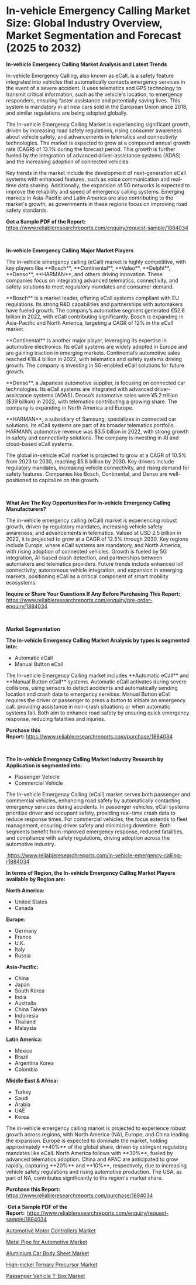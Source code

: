 <p><h1>In-vehicle Emergency Calling Market Size: Global Industry Overview, Market Segmentation and Forecast (2025 to 2032)</h1></p><p><strong>In-vehicle Emergency Calling Market Analysis and Latest Trends</strong></p>
<p><p>In-vehicle Emergency Calling, also known as eCall, is a safety feature integrated into vehicles that automatically contacts emergency services in the event of a severe accident. It uses telematics and GPS technology to transmit critical information, such as the vehicle's location, to emergency responders, ensuring faster assistance and potentially saving lives. This system is mandatory in all new cars sold in the European Union since 2018, and similar regulations are being adopted globally.</p><p>The In-vehicle Emergency Calling Market is experiencing significant growth, driven by increasing road safety regulations, rising consumer awareness about vehicle safety, and advancements in telematics and connectivity technologies. The market is expected to grow at a compound annual growth rate (CAGR) of 13.1% during the forecast period. This growth is further fueled by the integration of advanced driver-assistance systems (ADAS) and the increasing adoption of connected vehicles.</p><p>Key trends in the market include the development of next-generation eCall systems with enhanced features, such as voice communication and real-time data sharing. Additionally, the expansion of 5G networks is expected to improve the reliability and speed of emergency calling systems. Emerging markets in Asia-Pacific and Latin America are also contributing to the market's growth, as governments in these regions focus on improving road safety standards.</p></p>
<p><strong>Get a Sample PDF of the Report:&nbsp;</strong> <a href="https://www.reliableresearchreports.com/enquiry/request-sample/1884034?utm_campaign=7&utm_medium=2&utm_source=Github&utm_content=ia&utm_term=24012025&utm_id=in-vehicle-emergency-calling">https://www.reliableresearchreports.com/enquiry/request-sample/1884034</a></p>
<p>&nbsp;</p>
<p><strong>In-vehicle Emergency Calling Major Market Players</strong></p>
<p><p>The in-vehicle emergency calling (eCall) market is highly competitive, with key players like **Bosch**, **Continental**, **Valeo**, **Delphi**, **Denso**, **HARMAN**, and others driving innovation. These companies focus on integrating advanced telematics, connectivity, and safety solutions to meet regulatory mandates and consumer demand.</p><p>**Bosch** is a market leader, offering eCall systems compliant with EU regulations. Its strong R&D capabilities and partnerships with automakers have fueled growth. The company’s automotive segment generated €52.6 billion in 2022, with eCall contributing significantly. Bosch is expanding in Asia-Pacific and North America, targeting a CAGR of 12% in the eCall market.</p><p>**Continental** is another major player, leveraging its expertise in automotive electronics. Its eCall systems are widely adopted in Europe and are gaining traction in emerging markets. Continental’s automotive sales reached €18.4 billion in 2022, with telematics and safety systems driving growth. The company is investing in 5G-enabled eCall solutions for future growth.</p><p>**Denso**, a Japanese automotive supplier, is focusing on connected car technologies. Its eCall systems are integrated with advanced driver-assistance systems (ADAS). Denso’s automotive sales were ¥5.2 trillion ($39 billion) in 2022, with telematics contributing a growing share. The company is expanding in North America and Europe.</p><p>**HARMAN**, a subsidiary of Samsung, specializes in connected car solutions. Its eCall systems are part of its broader telematics portfolio. HARMAN’s automotive revenue was $3.5 billion in 2022, with strong growth in safety and connectivity solutions. The company is investing in AI and cloud-based eCall systems.</p><p>The global in-vehicle eCall market is projected to grow at a CAGR of 10.5% from 2023 to 2030, reaching $5.8 billion by 2030. Key drivers include regulatory mandates, increasing vehicle connectivity, and rising demand for safety features. Companies like Bosch, Continental, and Denso are well-positioned to capitalize on this growth.</p></p>
<p>&nbsp;</p>
<p><strong>What Are The Key Opportunities For In-vehicle Emergency Calling Manufacturers?</strong></p>
<p><p>The in-vehicle emergency calling (eCall) market is experiencing robust growth, driven by regulatory mandates, increasing vehicle safety awareness, and advancements in telematics. Valued at USD 2.5 billion in 2022, it is projected to grow at a CAGR of 12.5% through 2030. Key regions include Europe, where eCall systems are mandatory, and North America, with rising adoption of connected vehicles. Growth is fueled by 5G integration, AI-based crash detection, and partnerships between automakers and telematics providers. Future trends include enhanced IoT connectivity, autonomous vehicle integration, and expansion in emerging markets, positioning eCall as a critical component of smart mobility ecosystems.</p></p>
<p><strong>Inquire or Share Your Questions If Any Before Purchasing This Report:</strong> <a href="https://www.reliableresearchreports.com/enquiry/pre-order-enquiry/1884034?utm_campaign=7&utm_medium=2&utm_source=Github&utm_content=ia&utm_term=24012025&utm_id=in-vehicle-emergency-calling">https://www.reliableresearchreports.com/enquiry/pre-order-enquiry/1884034</a></p>
<p>&nbsp;</p>
<p><strong>Market Segmentation</strong></p>
<p><strong>The In-vehicle Emergency Calling Market Analysis by types is segmented into:</strong></p>
<p><ul><li>Automatic eCall</li><li>Manual Button eCall</li></ul></p>
<p><p>The In-vehicle Emergency Calling market includes **Automatic eCall** and **Manual Button eCall** systems. Automatic eCall activates during severe collisions, using sensors to detect accidents and automatically sending location and crash data to emergency services. Manual Button eCall requires the driver or passenger to press a button to initiate an emergency call, providing assistance in non-crash situations or when automatic systems fail. Both aim to enhance road safety by ensuring quick emergency response, reducing fatalities and injuries.</p></p>
<p><strong>Purchase this Report:&nbsp;</strong><a href="https://www.reliableresearchreports.com/purchase/1884034?utm_campaign=7&utm_medium=2&utm_source=Github&utm_content=ia&utm_term=24012025&utm_id=in-vehicle-emergency-calling">https://www.reliableresearchreports.com/purchase/1884034</a></p>
<p>&nbsp;</p>
<p><strong>The In-vehicle Emergency Calling Market Industry Research by Application is segmented into:</strong></p>
<p><ul><li>Passenger Vehicle</li><li>Commercial Vehicle</li></ul></p>
<p><p>The In-vehicle Emergency Calling (eCall) market serves both passenger and commercial vehicles, enhancing road safety by automatically contacting emergency services during accidents. In passenger vehicles, eCall systems prioritize driver and occupant safety, providing real-time crash data to reduce response times. For commercial vehicles, the focus extends to fleet management, ensuring driver safety and minimizing downtime. Both segments benefit from improved emergency response, reduced fatalities, and compliance with safety regulations, driving adoption across the automotive industry.</p></p>
<p><a href="https://www.reliableresearchreports.com/in-vehicle-emergency-calling-r1884034?utm_campaign=7&utm_medium=2&utm_source=Github&utm_content=ia&utm_term=24012025&utm_id=in-vehicle-emergency-calling">&nbsp;https://www.reliableresearchreports.com/in-vehicle-emergency-calling-r1884034</a></p>
<p><strong>In terms of Region, the In-vehicle Emergency Calling Market Players available by Region are:</strong></p>
<p>
    <p> <strong> North America: </strong>
        <ul>
            <li>United States</li>
            <li>Canada</li>
        </ul>
        </p> 
    <p> <strong> Europe: </strong>
        <ul>
            <li>Germany</li>
            <li>France</li>
            <li>U.K.</li>
            <li>Italy</li>
            <li>Russia</li>
        </ul>
        </p> 
    <p> <strong> Asia-Pacific: </strong>
        <ul>
            <li>China</li>
            <li>Japan</li>
            <li>South Korea</li>
            <li>India</li>
            <li>Australia</li>
            <li>China Taiwan</li>
            <li>Indonesia</li>
            <li>Thailand</li>
            <li>Malaysia</li>
        </ul>
        </p> 
    <p> <strong> Latin America: </strong>
        <ul>
            <li>Mexico</li>
            <li>Brazil</li>
            <li>Argentina Korea</li>
            <li>Colombia</li>
        </ul>
        </p> 
    <p> <strong> Middle East & Africa: </strong>
        <ul>
            <li>Turkey</li>
            <li>Saudi</li>
            <li>Arabia</li>
            <li>UAE</li>
            <li>Korea</li>
        </ul>
    </p>
    </p>
<p><p>The in-vehicle emergency calling market is projected to experience robust growth across regions, with North America (NA), Europe, and China leading the expansion. Europe is expected to dominate the market, holding approximately **40%** of the global share, driven by stringent regulatory mandates like eCall. North America follows with **30%**, fueled by advanced telematics adoption. China and APAC are anticipated to grow rapidly, capturing **20%** and **10%**, respectively, due to increasing vehicle safety regulations and rising automotive production. The USA, as part of NA, contributes significantly to the region's market share.</p></p>
<p><strong>Purchase this Report: </strong><a href="https://www.reliableresearchreports.com/purchase/1884034?utm_campaign=7&utm_medium=2&utm_source=Github&utm_content=ia&utm_term=24012025&utm_id=in-vehicle-emergency-calling">https://www.reliableresearchreports.com/purchase/1884034</a></p>
<p>&nbsp;<strong>Get a Sample PDF of the Report:&nbsp;&nbsp;</strong><a href="https://www.reliableresearchreports.com/enquiry/request-sample/1884034?utm_campaign=7&utm_medium=2&utm_source=Github&utm_content=ia&utm_term=24012025&utm_id=in-vehicle-emergency-calling">https://www.reliableresearchreports.com/enquiry/request-sample/1884034</a></p>
<p><strong></strong></p>
<p><p><a href="https://github.com/angelajermaine/Market-Research-Report-List-5/blob/main/automotive-motor-controllers-market.md?utm_campaign=7&utm_medium=2&utm_source=Github&utm_content=ia&utm_term=24012025&utm_id=in-vehicle-emergency-calling">Automotive Motor Controllers Market</a></p><p><a href="https://github.com/oliveroste6/Market-Research-Report-List-1/blob/main/metal-pipe-for-automotive-market.md?utm_campaign=7&utm_medium=2&utm_source=Github&utm_content=ia&utm_term=24012025&utm_id=in-vehicle-emergency-calling">Metal Pipe for Automotive Market</a></p><p><a href="https://github.com/FahadAhmed223/Market-Research-Report-List-1/blob/main/aluminium-car-body-sheet-market.md?utm_campaign=7&utm_medium=2&utm_source=Github&utm_content=ia&utm_term=24012025&utm_id=in-vehicle-emergency-calling">Aluminium Car Body Sheet Market</a></p><p><a href="https://github.com/NargisHussain432/Market-Research-Report-List-1/blob/main/high-nickel-ternary-precursor-market.md?utm_campaign=7&utm_medium=2&utm_source=Github&utm_content=ia&utm_term=24012025&utm_id=in-vehicle-emergency-calling">High-nickel Ternary Precursor Market</a></p><p><a href="https://github.com/sherikacas30/Market-Research-Report-List-1/blob/main/passenger-vehicle-t-box-market.md?utm_campaign=7&utm_medium=2&utm_source=Github&utm_content=ia&utm_term=24012025&utm_id=in-vehicle-emergency-calling">Passenger Vehicle T-Box Market</a></p></p>
